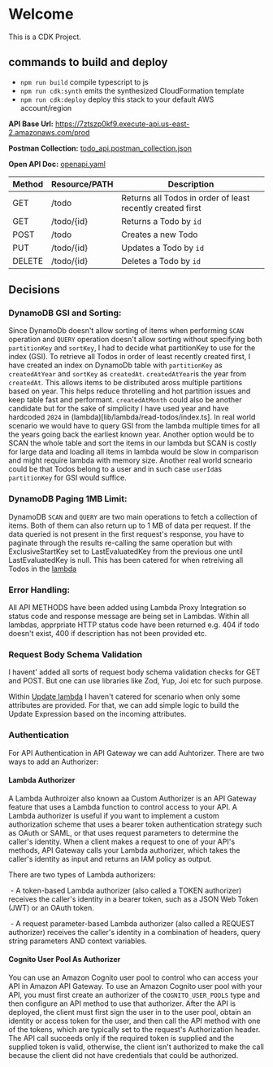 # Welcome

This is a CDK Project.

## commands to build and deploy 

* `npm run build`   compile typescript to js
* `npm run cdk:synth`   emits the synthesized CloudFormation template
* `npm run cdk:deploy`  deploy this stack to your default AWS account/region

**API Base Url:** https://7ztszp0kf9.execute-api.us-east-2.amazonaws.com/prod

**Postman Collection:** [todo_api.postman_collection.json](todo_api.postman_collection.json)

**Open API Doc:** [openapi.yaml](openapi.yaml)

| Method  | Resource/PATH  | Description  |
| ------------ | ------------ | ------------ |
| GET| /todo  | Returns all Todos in order of least recently created first |
| GET | /todo/{id} | Returns a Todo by `id` |
| POST | /todo | Creates a new Todo |
| PUT | /todo/{id}| Updates a Todo by `id` |
| DELETE | /todo/{id} |  Deletes a Todo by `id` |

## Decisions

### DynamoDB GSI and Sorting:
Since DynamoDb doesn't allow sorting of items when performing `SCAN` operation and `QUERY` operation doesn't allow sorting without specifying both `partitionKey` and `sortKey`, I had to decide what partitionKey to use for the index (GSI). To retrieve all Todos in order of least recently created first, I have created an index on DynamoDb table with `partitionKey` as `createdAtYear` and `sortKey` as `createdAt`. `createdAtYear`is the year from `createdAt`. This allows items to be distributed aross multiple partitions based on year. This helps reduce throtelling and hot partition issues and keep table fast and performant. `createdAtMonth` could also be another candidate but for the sake of simplicity I have used year and have hardcoded `2024` in (lambda)[lib/lambda/read-todos/index.ts]. In real world scenario we would have to query GSI from the lambda multiple times for all the years going back the earliest known year. Another option would be to SCAN the whole table and sort the items in our lambda but SCAN is costly for large data and loading all items in lambda would be slow in comparison and might require lambda with memory size. Another real world scneario could be that Todos belong to a user and in such case `userId`as `partitionKey` for GSI would suffice.

### DynamoDB Paging 1MB Limit:
DynamoDB `SCAN` and `QUERY` are two main operations to fetch a collection of items. Both of them can also return up to 1 MB of data per request. If the data queried is not present in the first request's response, you have to paginate through the results  re-calling the same operation but with ExclusiveStartKey set to LastEvaluatedKey from the previous one until LastEvaluatedKey is null. This has been catered for when retreiving all Todos in the [lambda](lib/lambda/read-todos/index.ts)

### Error Handling:
All API METHODS have been added using Lambda Proxy Integration so status code and response message are being set in Lambdas.  Within all lambdas, apprpriate HTTP status code have been returned e.g. 404 if todo doesn't exist, 400 if description has not been provided etc.

### Request Body Schema Validation
I havent' added all sorts of request body schema validation checks for GET and POST. But one can use libraries like Zod, Yup, Joi etc for such purpose.

Within [Update lambda](lib/lambda/update-todo/index.ts) I haven't catered for scenario when only some attributes are provided. For that, we can add simple logic to build the Update Expression based on the incoming attributes.
 
### Authentication
For API Authentication in API Gateway we can add Auhtorizer. There are two ways to add an Authorizer: 

#### Lambda Authorizer
A Lambda Authroizer also known aa Custom Authorizer is an API Gateway feature that uses a Lambda function to control access to your API. A Lambda authorizer is useful if you want to implement a custom authorization scheme that uses a bearer token authentication strategy such as OAuth or SAML, or that uses request parameters to determine the caller's identity. When a client makes a request to one of your API's methods, API Gateway calls your Lambda authorizer, which takes the caller's identity as input and returns an IAM policy as output.

There are two types of Lambda authorizers:

 - A token-based Lambda authorizer (also called a TOKEN authorizer) receives the caller's identity in a bearer token, such as a JSON Web Token (JWT) or an OAuth token.

 - A request parameter-based Lambda authorizer (also called a REQUEST authorizer) receives the caller's identity in a combination of headers, query string parameters AND context variables.

#### Cognito User Pool As Authorizer
You can use an Amazon Cognito user pool to control who can access your API in Amazon API Gateway. To use an Amazon Cognito user pool with your API, you must first create an authorizer of the `COGNITO_USER_POOLS` type and then configure an API method to use that authorizer. After the API is deployed, the client must first sign the user in to the user pool, obtain an identity or access token for the user, and then call the API method with one of the tokens, which are typically set to the request's Authorization header. The API call succeeds only if the required token is supplied and the supplied token is valid, otherwise, the client isn't authorized to make the call because the client did not have credentials that could be authorized.
